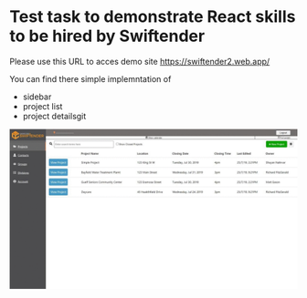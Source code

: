 # Test task to demonstrate React skills to be hired by Swiftender

Please use this URL to acces demo site https://swiftender2.web.app/

You can find there simple implemntation of

- sidebar
- project list
- project detailsgit

![screenshots](https://github.com/study-path/swiftender/blob/master/intro.gif)
